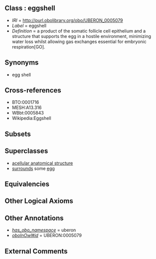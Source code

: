 
## Class : eggshell

 * *IRI* = http://purl.obolibrary.org/obo/UBERON_0005079
 * *Label* = eggshell
 * *Definition* = a product of the somatic follicle cell epithelium and a structure that supports the egg in a hostile environment, minimizing water loss whilst allowing gas exchanges essential for embryonic respiration[GO].

## Synonyms

 * egg shell

## Cross-references

 * BTO:0001716
 * MESH:A13.316
 * WBbt:0005843
 * Wikipedia:Eggshell

## Subsets


## Superclasses

 * [acellular anatomical structure](../../UBERON/76/UBERON_0000476.md)
 * [surrounds](../../RO/21/RO_0002221.md) some [egg](../../UBERON/79/UBERON_0007379.md)

## Equivalencies


## Other Logical Axioms


## Other Annotations

 * *[has_obo_namespace](../../ce/oboInOwl#hasOBONamespace.md)* = uberon
 * *[oboInOwl#id](../../id/oboInOwl#id.md)* = UBERON:0005079

## External Comments

